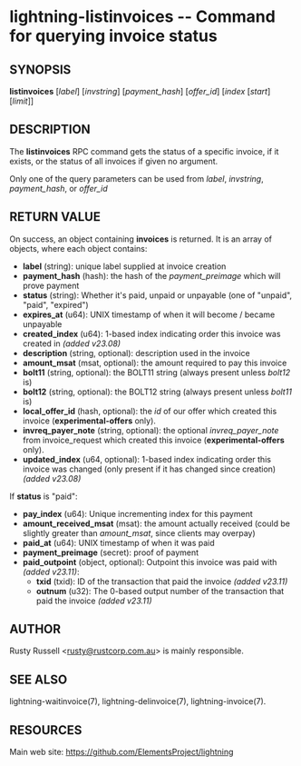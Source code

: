 lightning-listinvoices -- Command for querying invoice status
=============================================================

SYNOPSIS
--------

**listinvoices** [*label*] [*invstring*] [*payment\_hash*] [*offer\_id*] [*index* [*start*] [*limit*]]

DESCRIPTION
-----------

The **listinvoices** RPC command gets the status of a specific invoice,
if it exists, or the status of all invoices if given no argument.

Only one of the query parameters can be used from *label*, *invstring*, *payment_hash*, or *offer_id*

RETURN VALUE
------------

[comment]: # (GENERATE-FROM-SCHEMA-START)
On success, an object containing **invoices** is returned. It is an array of objects, where each object contains:

- **label** (string): unique label supplied at invoice creation
- **payment\_hash** (hash): the hash of the *payment\_preimage* which will prove payment
- **status** (string): Whether it's paid, unpaid or unpayable (one of "unpaid", "paid", "expired")
- **expires\_at** (u64): UNIX timestamp of when it will become / became unpayable
- **created\_index** (u64): 1-based index indicating order this invoice was created in *(added v23.08)*
- **description** (string, optional): description used in the invoice
- **amount\_msat** (msat, optional): the amount required to pay this invoice
- **bolt11** (string, optional): the BOLT11 string (always present unless *bolt12* is)
- **bolt12** (string, optional): the BOLT12 string (always present unless *bolt11* is)
- **local\_offer\_id** (hash, optional): the *id* of our offer which created this invoice (**experimental-offers** only).
- **invreq\_payer\_note** (string, optional): the optional *invreq\_payer\_note* from invoice\_request which created this invoice (**experimental-offers** only).
- **updated\_index** (u64, optional): 1-based index indicating order this invoice was changed (only present if it has changed since creation) *(added v23.08)*

If **status** is "paid":

  - **pay\_index** (u64): Unique incrementing index for this payment
  - **amount\_received\_msat** (msat): the amount actually received (could be slightly greater than *amount\_msat*, since clients may overpay)
  - **paid\_at** (u64): UNIX timestamp of when it was paid
  - **payment\_preimage** (secret): proof of payment
  - **paid\_outpoint** (object, optional): Outpoint this invoice was paid with *(added v23.11)*:
    - **txid** (txid): ID of the transaction that paid the invoice *(added v23.11)*
    - **outnum** (u32): The 0-based output number of the transaction that paid the invoice *(added v23.11)*

[comment]: # (GENERATE-FROM-SCHEMA-END)

AUTHOR
------

Rusty Russell <<rusty@rustcorp.com.au>> is mainly responsible.

SEE ALSO
--------

lightning-waitinvoice(7), lightning-delinvoice(7), lightning-invoice(7).

RESOURCES
---------

Main web site: <https://github.com/ElementsProject/lightning>

[comment]: # ( SHA256STAMP:7e4b1182ba879bea892d143b53cdc31350a9668c734c6bb8f86ab9b6e3f0b06e)
